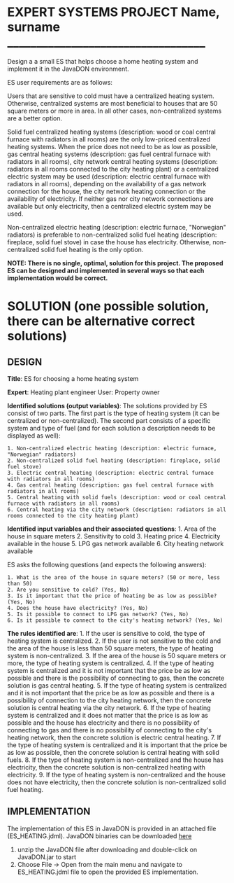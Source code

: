 # EXPERT SYSTEMS PROJECT	     Name, surname __________________________________

Design a a small ES that helps choose a home heating system and implement it in the JavaDON environment.

ES user requirements are as follows:

Users that are sensitive to cold must have a centralized heating system. Otherwise, centralized systems are most beneficial to houses that are 50 square meters or more in area. In all other cases, non-centralized systems are a better option.

Solid fuel centralized heating systems (description: wood or coal central furnace with radiators in all rooms) are the only low-priced centralized heating systems. When the price does not need to be as low as possible, gas central heating systems (description: gas fuel central furnace with radiators in all rooms), city network central heating systems (description: radiators in all rooms connected to the city heating plant) or a centralized electric system may be used (description: electric central furnace with radiators in all rooms), depending on the availability of a gas network connection for the house, the city network heating connection or the availability of electricity. If neither gas nor city network connections are available but only electricity, then a centralized electric system may be used.

Non-centralized electric heating (description: electric furnace, "Norwegian" radiators) is preferable to non-centralized solid fuel heating (description: fireplace, solid fuel stove) in case the house has electricity. Otherwise, non-centralized solid fuel heating is the only option.


**NOTE: There is no single, optimal, solution for this project. The proposed ES can be designed and implemented in several ways so that each implementation would be correct.**






# SOLUTION (one possible solution, there can be alternative correct solutions)

## DESIGN

**Title**: ES for choosing a home heating system

**Expert**: Heating plant engineer
User: Property owner

**Identified solutions (output variables)**: The solutions provided by ES consist of two parts. The first part is the type of heating system (it can be centralized or non-centralized). The second part consists of a specific system and type of fuel (and for each solution a description needs to be displayed as well):

    1. Non-centralized electric heating (description: electric furnace, "Norwegian" radiators)
    2. Non-centralized solid fuel heating (description: fireplace, solid fuel stove)
    3. Electric central heating (description: electric central furnace with radiators in all rooms)
    4. Gas central heating (description: gas fuel central furnace with radiators in all rooms)
    5. Central heating with solid fuels (description: wood or coal central furnace with radiators in all rooms)
    6. Central heating via the city network (description: radiators in all rooms connected to the city heating plant)

**Identified input variables and their associated questions**:
    1. Area of the house in square meters
    2. Sensitivity to cold
    3. Heating price
    4. Electricity available in the house
    5. LPG gas network available
    6. City heating network available

ES asks the following questions (and expects the following answers):

    1. What is the area of the house in square meters? (50 or more, less than 50)
    2. Are you sensitive to cold? (Yes, No)
    3. Is it important that the price of heating be as low as possible? (Yes, No)
    4. Does the house have electricity? (Yes, No)
    5. Is it possible to connect to LPG gas network? (Yes, No)
    6. Is it possible to connect to the city's heating network? (Yes, No)

**The rules identified are**:
    1. If the user is sensitive to cold, the type of heating system is centralized.
    2. If the user is not sensitive to the cold and the area of the house is less than 50 square meters, the type of heating system is non-centralized.
    3. If the area of the house is 50 square meters or more, the type of heating system is centralized.
    4. If the type of heating system is centralized and it is not important that the price be as low as possible and there is the possibility of connecting to gas, then the concrete solution is gas central heating.
    5. If the type of heating system is centralized and it is not important that the price be as low as possible and there is a possibility of connection to the city heating network, then the concrete solution is central heating via the city network.
    6. If the type of heating system is centralized and it does not matter that the price is as low as possible and the house has electricity and there is no possibility of connecting to gas and there is no possibility of connecting to the city's heating network, then the concrete solution is electric central heating.
    7. If the type of heating system is centralized and it is important that the price be as low as possible, then the concrete solution is central heating with solid fuels.
    8. If the type of heating system is non-centralized and the house has electricity, then the concrete solution is non-centralized heating with electricity.
    9. If the type of heating system is non-centralized and the house does not have electricity, then the concrete solution is non-centralized solid fuel heating.

## IMPLEMENTATION

The implementation of this ES in JavaDON is provided in an attached file (ES_HEATING.jdml). JavaDON binaries can be downloaded [here](http://ai.fon.bg.ac.rs/wp-content/uploads/2015/04/ES-JavaDON-2014.zip)

1. unzip the JavaDON file after downloading and double-click on JavaDON.jar to start
2. Choose File -> Open from the main menu and navigate to ES_HEATING.jdml file to open the provided ES implementation.

